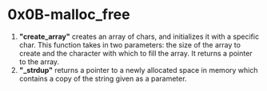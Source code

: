 # 0x0B-malloc_free
1. **"create_array"** creates an array of chars, and initializes it with a specific char. This function takes in two parameters: the size of the array to create and the character with which to fill the array. It returns a pointer to the array.
2. **"_strdup"** returns a pointer to a newly allocated space in memory which contains a copy of the string given as a parameter.
